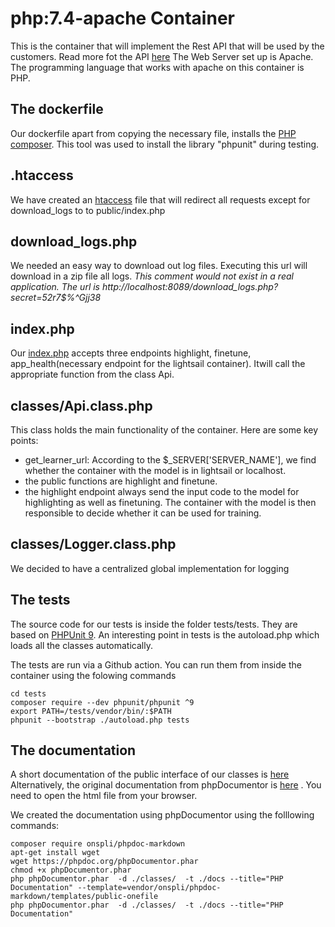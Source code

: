 # php:7.4-apache Container
This is the container that will implement the Rest API that will be used by the customers. Read more fot the API [here](../../README.md)
The Web Server set up is Apache. The programming language that works with apache on this container is PHP. 

## The dockerfile
Our dockerfile apart from copying the necessary file, installs the [PHP composer](https://getcomposer.org/doc/00-intro.md). This tool was used to install the library "phpunit" during testing.

## .htaccess 
We have created an [htaccess](./var/www/html/.htaccess) file that will redirect all requests except for download_logs to to public/index.php 

## download_logs.php
We needed an easy way to download out log files. Executing this url will download in a zip file all logs. 
*This comment would not exist in a real application. The url is http://localhost:8089/download_logs.php?secret=52r7$%^Gjj38*

## index.php
Our [index.php](./var/www/html/public/index.php) accepts three endpoints highlight, finetune, app_health(necessary endpoint for the lightsail container). Itwill call the appropriate function from the class Api. 

## classes/Api.class.php
This class holds the main functionality of the container. Here are some key points: 
- get_learner_url: According to the $_SERVER['SERVER_NAME'], we find whether the container with the model is in lightsail or localhost.
- the public functions are highlight and finetune. 
- the highlight endpoint always send the input code to the model for highlighting as well as finetuning. The container with the model is then responsible to decide whether it can be used for training. 

## classes/Logger.class.php
We decided to have a centralized global implementation for logging

## The tests
The source code for our tests is inside the folder tests/tests. They are based on [PHPUnit 9](https://phpunit.de/getting-started/phpunit-9.html). 
An interesting point in tests is the autoload.php which loads all the classes automatically. 


The tests are run via a Github action. 
You can run them from inside the container using the folowing commands 
```
cd tests
composer require --dev phpunit/phpunit ^9
export PATH=/tests/vendor/bin/:$PATH
phpunit --bootstrap ./autoload.php tests
```
## The documentation
A short documentation of the public interface of our classes is [here](documentation.md)
Alternatively, the original documentation from phpDocumentor is [here](./docs/index.html) . You need to open the html file from your browser.


We created the documentation using phpDocumentor using the folllowing commands: 
```
composer require onspli/phpdoc-markdown
apt-get install wget
wget https://phpdoc.org/phpDocumentor.phar
chmod +x phpDocumentor.phar
php phpDocumentor.phar  -d ./classes/  -t ./docs --title="PHP Documentation" --template=vendor/onspli/phpdoc-markdown/templates/public-onefile
php phpDocumentor.phar  -d ./classes/  -t ./docs --title="PHP Documentation"
```